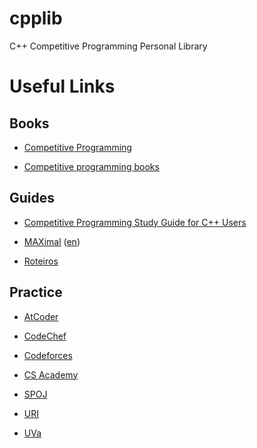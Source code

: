 # cpplib

C++ Competitive Programming Personal Library

# Useful Links

## Books

- [Competitive Programming](https://cpbook.net)

- [Competitive programming books](https://cses.fi/book)


## Guides

- [Competitive Programming Study Guide for C++ Users](https://github.com/bira37/cp-guide)

- [MAXimal](http://e-maxx.ru) ([en](https://cp-algorithms.com))

- [Roteiros](wiki.maratona.dcc.ufmg.br/index.php/Roteiros)

## Practice

- [AtCoder](https://atcoder.jp)

- [CodeChef](https://www.codechef.com)

- [Codeforces](https://codeforces.com)

- [CS Academy](https://csacademy.com)

- [SPOJ](https://www.spoj.com)

- [URI](https://www.urionlinejudge.com.br)

- [UVa](https://uva.onlinejudge.org)
